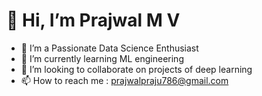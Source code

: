 # 👋 Hi, I’m Prajwal M V
- 👀 I’m a Passionate Data Science Enthusiast 
- 🌱 I’m currently learning ML engineering
- 💞️ I’m looking to collaborate on projects of deep learning
- 📫 How to reach me : prajwalpraju786@gmail.com



<!---
prajwal-mv/prajwal-mv is a ✨ special ✨ repository because its `README.md` (this file) appears on your GitHub profile.
You can click the Preview link to take a look at your changes.
--->

